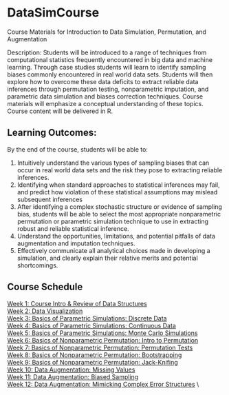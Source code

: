 # DataSimCourse
Course Materials for Introduction to Data Simulation, Permutation, and Augmentation

Description: Students will be introduced to a range of techniques from computational statistics frequently encountered in big data and machine learning. Through case studies students will learn to identify sampling biases commonly encountered in real world data sets. Students will then explore how to overcome these data deficits to extract reliable data inferences through permutation testing, nonparametric imputation, and parametric data simulation and biases correction techniques. Course materials will emphasize a conceptual understanding of these topics. Course content will be delivered in R.

## Learning Outcomes:
By the end of the course, students will be able to:

1.	Intuitively understand the various types of sampling biases that can occur in real world data sets and the risk they pose to extracting reliable inferences.
2.	Identifying when standard approaches to statistical inferences may fail, and predict how violation of these statistical assumptions may mislead subsequent inferences
3.	After identifying a complex stochastic structure or evidence of sampling bias, students will be able to select the most appropriate nonparametric permutation or parametric simulation technique to use in extracting robust and reliable statistical inference. 
4.	Understand the opportunities, limitations, and potential pitfalls of data augmentation and imputation techniques.
5.	Effectively communicate all analytical choices made in developing a simulation, and clearly explain their relative merits and potential shortcomings.

## Course Schedule 

[Week 1: Course Intro & Review of Data Structures](https://cgmcvey.github.io/DataSimCourse/Lecture1_CodeReview.html) \
[Week 2: Data Visualization](https://cgmcvey.github.io/DataSimCourse/Lecture2_DataViz.html) \
[Week 3: Basics of Parametric Simulations: Discrete Data](https://cgmcvey.github.io/DataSimCourse/Lecture3_DiscreteParametricSim.html) \
[Week 4: Basics of Parametric Simulations: Continuous Data](https://cgmcvey.github.io/DataSimCourse/Lecture4_ContinuousDistRmd.html) \
[Week 5: Basics of Parametric Simulations: Monte Carlo Simulations](https://cgmcvey.github.io/DataSimCourse/Lecture5_MonteCarlo-Simulation.html) \
[Week 6: Basics of Nonparametric Permutation: Intro to Permutation](https://cgmcvey.github.io/DataSimCourse/Lecture6_Permutation-MissingValues.html) \
[Week 7: Basics of Nonparametric Permutation: Permutation Tests](https://cgmcvey.github.io/DataSimCourse/Lecture7_MorePermutations.html) \
[Week 8: Basics of Nonparametric Permutation: Bootstrapping](https://cgmcvey.github.io/DataSimCourse/Lecture8_Bootstrapping.html) \
[Week 9: Basics of Nonparametric Permutation: Jack-Knifing](https://cgmcvey.github.io/DataSimCourse/Lecture9_Jacknifing.html) \
[Week 10: Data Augmentation: Missing Values](https://cgmcvey.github.io/DataSimCourse/Lecture10_Missing-Values.html) \
[Week 11: Data Augmentation: Biased Sampling](https://cgmcvey.github.io/DataSimCourse/Lecture11_DomainConstraints.html) \
[Week 12: Data Augmentation: Mimicking Complex Error Structures](https://cgmcvey.github.io/DataSimCourse/Lecture12_SamplingBias.html) \
